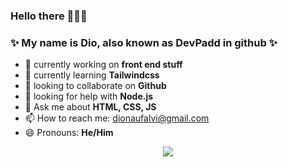 ### Hello there 👋🧔‍♂️

### ✨ My name is Dio, also known as DevPadd in github ✨

- 🔭 currently working on **front end stuff**
- 🌱 currently learning **Tailwindcss**
- 👯 looking to collaborate on **Github**
- 🤔 looking for help with **Node.js**
- 💬 Ask me about **HTML, CSS, JS**
- 📫 How to reach me: dionaufalvi@gmail.com
- 😄 Pronouns: **He/Him**

<p align="center">
  <a href="https://skillicons.dev">
    <img src="https://skillicons.dev/icons?i=html,css,js,figma" />
  </a>
</p>


<!--
**DevPadd/DevPadd** is a ✨ _special_ ✨ repository because its `README.md` (this file) appears on your GitHub profile.

Here are some ideas to get you started:

- 🔭 I’m currently working on ...
- 🌱 I’m currently learning ...
- 👯 I’m looking to collaborate on ...
- 🤔 I’m looking for help with ...
- 💬 Ask me about ...
- 📫 How to reach me: ...
- 😄 Pronouns: ...
- ⚡ Fun fact: ...
-->
